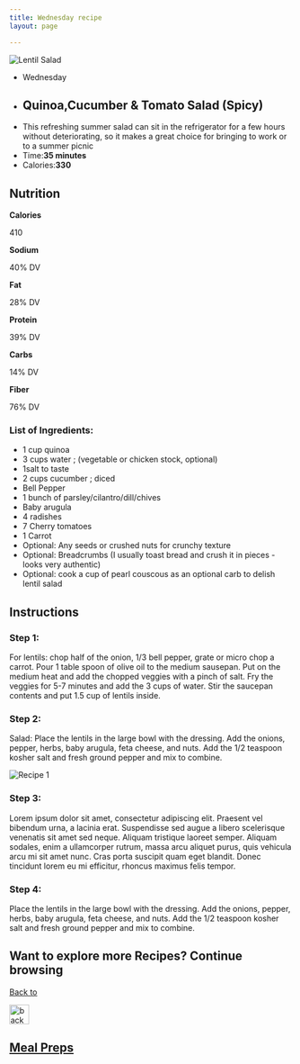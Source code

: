 ```yaml
---
title: Wednesday recipe
layout: page 

---
```

<head>
<link rel="stylesheet" type="text/css" href="http://yui.yahooapis.com/3.18.1/build/cssnormalize/cssnormalize-min.css">
</head>
<div class="recipe-page">
<div class="square"></div>     
 <div class="recipe-boxes"><div class="recipe-box recipe-img"> <img src="images/hpimg.png" alt="Lentil Salad"></div>
<div class="recipe-box recipe-info">
  <ul class="recipe-description">
    <li>Wednesday</li>
    <li><h2>Quinoa,Cucumber & Tomato Salad (Spicy)</h2></li>  
    <li>This refreshing summer salad can sit in the refrigerator for a few hours without deteriorating, so it makes a great choice for bringing to work or to a summer picnic </li>
    <li>Time:<strong>35 minutes</strong> </li>
    <li>Calories:<strong>330</strong></li>  
    </ul>
</div>
          </div>
      <div class="ingredients-body">
            <h2>Nutrition</h2>
          <div class="nutrition">
            <div class="n-cards calories">
  <div class="n-container">
    <b>Calories</b>
    <p>410</p>

  </div>              
</div>          
        <div class="n-cards sodium">
  <div class="n-container">
    <b>Sodium</b>
    <p>40% DV</p>  
  </div>
</div> 
    <div class="n-cards fat">
  <div class="n-container">
    <b>Fat</b>
    <p>28% DV</p> 
    </div>
</div> 
            <div class="n-cards protein">
  <div class="n-container">
    <b>Protein</b>
    <p>39% DV</p> 
    </div>
</div> 
     <div class="n-cards carbs">
  <div class="n-container">
    <b>Carbs</b>
    <p>14% DV</p>
  </div>
</div> 
            <div class="n-cards fiber">
  <div class="n-container">
    <b>Fiber</b> 
    <p>76% DV</p> 
  </div>
</div> 
    </div>
      <div class="Ingredients">
      <h3>List of Ingredients:</h3>
      <ul class="ing-list">
          <li>1 cup quinoa</li>
          <li>3 cups water ; (vegetable or chicken stock, optional)
</li>
          <li>1salt to taste</li>
          <li>2 cups cucumber ; diced</li>
          <li>Bell Pepper</li>
          <li>1 bunch of parsley/cilantro/dill/chives</li>
          <li>Baby arugula</li>
          <li>4 radishes</li>
          <li>7 Cherry tomatoes</li>
          <li>1 Carrot</li>
          <li>Optional: Any seeds or crushed nuts for crunchy texture</li>
          <li>Optional: Breadcrumbs (I usually toast bread and crush it in pieces - looks very authentic)</li>
          <li>Optional: cook a cup of pearl couscous as an optional carb to delish lentil salad</li>
          </ul>
      </div>
          <div class="instructions">
          <h2>Instructions</h2>
          <h3>Step 1:</h3>
          <p>For lentils: chop half of the onion, 1/3 bell pepper, grate or micro chop a carrot. Pour 1 table spoon of olive oil to the medium sausepan. Put on the medium heat and add the chopped veggies with a pinch of salt. Fry the veggies for 5-7 minutes and add the 3 cups of water. Stir the saucepan contents and put 1.5 cup of lentils inside. </p>      
          
<h3>Step 2:</h3>
          <p>Salad: Place the lentils in the large bowl with the dressing. Add the onions, pepper, herbs, baby arugula, feta cheese, and nuts. Add the 1/2 teaspoon kosher salt and fresh ground pepper and mix to combine. </p>
         <img src="images/AToast.jpg" alt="Recipe 1">  
    <h3>Step 3:</h3>
        <p>Lorem ipsum dolor sit amet, consectetur adipiscing elit. Praesent vel bibendum urna, a lacinia erat. Suspendisse sed augue a libero scelerisque venenatis sit amet sed neque. Aliquam tristique laoreet semper. Aliquam sodales, enim a ullamcorper rutrum, massa arcu aliquet purus, quis vehicula arcu mi sit amet nunc. Cras porta suscipit quam eget blandit. Donec tincidunt lorem eu mi efficitur, rhoncus maximus felis tempor. </p>
    <h3>Step 4:</h3>
          <p>Place the lentils in the large bowl with the dressing. Add the onions, pepper, herbs, baby arugula, feta cheese, and nuts. Add the 1/2 teaspoon kosher salt and fresh ground pepper and mix to combine. </p>
          </div>
      
<section class="back-to">
          <h2>Want to explore more Recipes? Continue browsing</h2>
         <a href="#"> <div class="back-button">
              <p>Back to </p><img src="images/back.png" alt="back" width="35"> 
             <h1>Meal Preps</h1>
                  </div></a>
      </section>
          </div>
 </div>